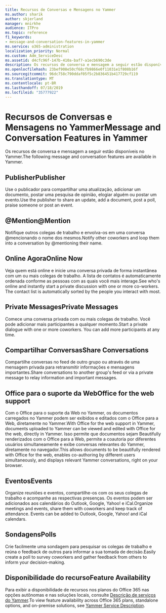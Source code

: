 ```yaml
---
title: Recursos de Conversas e Mensagens no Yammer
ms.author: sharik
author: skjerland
manager: mnirkhe
audience: ITPro
ms.topic: reference
f1_keywords:
- message-and-conversation-features-in-yammer
ms.service: o365-administration
localization_priority: Normal
ms.custom: Adm_ServiceDesc
ms.assetid: d4cfc96f-147b-410a-baf7-a1ecb690c3de
description: Os recursos de conversa e mensagem a seguir estão disponíveis no Yammer.
ms.openlocfilehash: 23bef908e50cf68cfb9866e0f11031e1f808b16f
ms.sourcegitcommit: 96dc758c790ddaf05f5c2b836451b417729cf119
ms.translationtype: MT
ms.contentlocale: pt-BR
ms.lasthandoff: 07/18/2019
ms.locfileid: "35777922"
---
```

# <a name="message-and-conversation-features-in-yammer"></a><span data-ttu-id="0853a-103">Recursos de Conversas e Mensagens no Yammer</span><span class="sxs-lookup"><span data-stu-id="0853a-103">Message and Conversation Features in Yammer</span></span>

<span data-ttu-id="0853a-104">Os recursos de conversa e mensagem a seguir estão disponíveis no Yammer.</span><span class="sxs-lookup"><span data-stu-id="0853a-104">The following message and conversation features are available in Yammer.</span></span>
  
## <a name="publisher"></a><span data-ttu-id="0853a-105">Publisher</span><span class="sxs-lookup"><span data-stu-id="0853a-105">Publisher</span></span>
<span data-ttu-id="0853a-106"><a name="bkmk_Publisher"> </a></span><span class="sxs-lookup"><span data-stu-id="0853a-106"></span></span>

<span data-ttu-id="0853a-107">Use o publicador para compartilhar uma atualização, adicionar um documento, postar uma pesquisa de opinião, elogiar alguém ou postar um evento.</span><span class="sxs-lookup"><span data-stu-id="0853a-107">Use the publisher to share an update, add a document, post a poll, praise someone or post an event.</span></span>
  
## <a name="mention"></a><span data-ttu-id="0853a-108">@Mention</span><span class="sxs-lookup"><span data-stu-id="0853a-108">@Mention</span></span>
<span data-ttu-id="0853a-109"><a name="bkmk_AtMention"> </a></span><span class="sxs-lookup"><span data-stu-id="0853a-109"></span></span>

<span data-ttu-id="0853a-110">Notifique outros colegas de trabalho e envolva-os em uma conversa @mencionando o nome dos mesmos.</span><span class="sxs-lookup"><span data-stu-id="0853a-110">Notify other coworkers and loop them into a conversation by @mentioning their name.</span></span>
  
## <a name="online-now"></a><span data-ttu-id="0853a-111">Online Agora</span><span class="sxs-lookup"><span data-stu-id="0853a-111">Online Now</span></span>
<span data-ttu-id="0853a-112"><a name="bkmk_OnlineNow"> </a></span><span class="sxs-lookup"><span data-stu-id="0853a-112"></span></span>

<span data-ttu-id="0853a-p101">Veja quem está online e inicie uma conversa privada de forma instantânea com um ou mais colegas de trabalho. A lista de contatos é automaticamente ordenada conforme as pessoas com as quais você mais interage.</span><span class="sxs-lookup"><span data-stu-id="0853a-p101">See who's online and instantly start a private discussion with one or more co-workers. The contact list is automatically sorted by the people you interact with most.</span></span>
  
## <a name="private-messages"></a><span data-ttu-id="0853a-115">Private Messages</span><span class="sxs-lookup"><span data-stu-id="0853a-115">Private Messages</span></span>
<span data-ttu-id="0853a-116"><a name="bkmk_PrivateMessages"> </a></span><span class="sxs-lookup"><span data-stu-id="0853a-116"></span></span>

<span data-ttu-id="0853a-p102">Comece uma conversa privada com ou mais colegas de trabalho. Você pode adicionar mais participantes a qualquer momento.</span><span class="sxs-lookup"><span data-stu-id="0853a-p102">Start a private dialogue with one or more coworkers. You can add more participants at any time.</span></span>
  
## <a name="share-conversations"></a><span data-ttu-id="0853a-119">Compartilhar Conversas</span><span class="sxs-lookup"><span data-stu-id="0853a-119">Share Conversations</span></span>
<span data-ttu-id="0853a-120"><a name="bkmk_ShareConversations"> </a></span><span class="sxs-lookup"><span data-stu-id="0853a-120"></span></span>

<span data-ttu-id="0853a-121">Compartilhe conversas no feed de outro grupo ou através de uma mensagem privada para retransmitir informações e mensagens importantes.</span><span class="sxs-lookup"><span data-stu-id="0853a-121">Share conversations to another group's feed or via a private message to relay information and important messages.</span></span>
  
## <a name="office-for-the-web-support"></a><span data-ttu-id="0853a-122">Office para o suporte da Web</span><span class="sxs-lookup"><span data-stu-id="0853a-122">Office for the web support</span></span>
<span data-ttu-id="0853a-123"><a name="bkmk_ShareConversations"> </a></span><span class="sxs-lookup"><span data-stu-id="0853a-123"></span></span>

<span data-ttu-id="0853a-124">Com o Office para o suporte da Web no Yammer, os documentos carregados no Yammer podem ser exibidos e editados com o Office para a Web, diretamente no Yammer.</span><span class="sxs-lookup"><span data-stu-id="0853a-124">With Office for the web support in Yammer, documents uploaded to Yammer can be viewed and edited with Office for the web, directly in Yammer.</span></span> <span data-ttu-id="0853a-125">Isso permite que documentos sejam Beautifully renderizados com o Office para a Web, permite a coautoria por diferentes usuários simultaneamente e exibe conversas relevantes do Yammer, diretamente no navegador.</span><span class="sxs-lookup"><span data-stu-id="0853a-125">This allows documents to be beautifully rendered with Office for the web, enables co-authoring by different users simultaneously, and displays relevant Yammer conversations, right on your browser.</span></span>
  
## <a name="events"></a><span data-ttu-id="0853a-126">Eventos</span><span class="sxs-lookup"><span data-stu-id="0853a-126">Events</span></span>
<span data-ttu-id="0853a-127"><a name="bkmk_Events"> </a></span><span class="sxs-lookup"><span data-stu-id="0853a-127"></span></span>

<span data-ttu-id="0853a-p104">Organize reuniões e eventos, compartilhe-os com os seus colegas de trabalho e acompanhe as respectivas presenças. Os eventos podem ser adicionados aos calendários do Outlook, Google, Yahoo! e iCal.</span><span class="sxs-lookup"><span data-stu-id="0853a-p104">Organize meetings and events, share them with coworkers and keep track of attendance. Events can be added to Outlook, Google, Yahoo! and iCal calendars.</span></span>
  
## <a name="polls"></a><span data-ttu-id="0853a-131">Sondagens</span><span class="sxs-lookup"><span data-stu-id="0853a-131">Polls</span></span>
<span data-ttu-id="0853a-132"><a name="bkmk_Polls"> </a></span><span class="sxs-lookup"><span data-stu-id="0853a-132"></span></span>

<span data-ttu-id="0853a-133">Crie facilmente uma sondagem para pesquisar os colegas de trabalho e reúna o feedback de outros para informar a sua tomada de decisão.</span><span class="sxs-lookup"><span data-stu-id="0853a-133">Easily create a poll to survey coworkers and gather feedback from others to inform your decision-making.</span></span>
  
## <a name="feature-availability"></a><span data-ttu-id="0853a-134">Disponibilidade do recurso</span><span class="sxs-lookup"><span data-stu-id="0853a-134">Feature Availability</span></span>
<span data-ttu-id="0853a-135"><a name="bkmk_Polls"> </a></span><span class="sxs-lookup"><span data-stu-id="0853a-135"></span></span>

<span data-ttu-id="0853a-136">Para exibir a disponibilidade de recursos nos planos do Office 365 nas opções autônomas e nas soluções locais, consulte [Descrição de serviços do Yammer](yammer-service-description.md).</span><span class="sxs-lookup"><span data-stu-id="0853a-136">To view feature availability across Office 365 plans, standalone options, and on-premise solutions, see [Yammer Service Description](yammer-service-description.md).</span></span>
  

